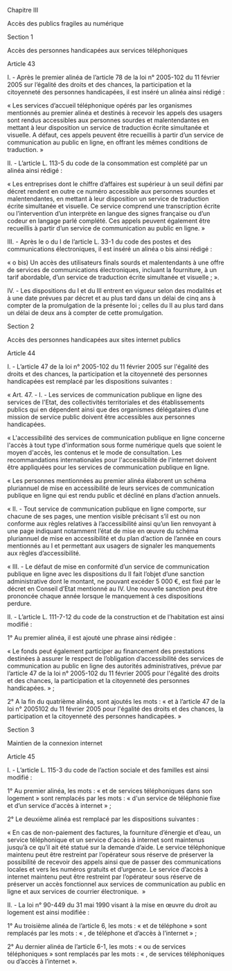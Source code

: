 Chapitre III

Accès des publics fragiles au numérique



Section 1

Accès des personnes handicapées aux services téléphoniques

Article 43

I. - Après le premier alinéa de l’article 78 de la loi n° 2005-102 du 11 février 2005 sur l’égalité des droits et des chances, la participation et la citoyenneté des personnes handicapées, il est inséré un alinéa ainsi rédigé :

« Les services d’accueil téléphonique opérés par les organismes mentionnés au premier alinéa et destinés à recevoir les appels des usagers sont rendus accessibles aux personnes sourdes et malentendantes en mettant à leur disposition un service de traduction écrite simultanée et visuelle. A défaut, ces appels peuvent être recueillis à partir d’un service de communication au public en ligne, en offrant les mêmes conditions de traduction. »

II. - L’article L. 113-5 du code de la consommation est complété par un alinéa ainsi rédigé :

« Les entreprises dont le chiffre d’affaires est supérieur à un seuil défini par décret rendent en outre ce numéro accessible aux personnes sourdes et malentendantes, en mettant à leur disposition un service de traduction écrite simultanée et visuelle. Ce service comprend une transcription écrite ou l’intervention d’un interprète en langue des signes française ou d’un codeur en langage parlé complété. Ces appels peuvent également être recueillis à partir d’un service de communication au public en ligne. »

III. - Après le o du I de l’article L. 33-1 du code des postes et des communications électroniques, il est inséré un alinéa o bis ainsi rédigé :

« o bis) Un accès des utilisateurs finals sourds et malentendants à une offre de services de communications électroniques, incluant la fourniture, à un tarif abordable, d’un service de traduction écrite simultanée et visuelle ; ».

IV. - Les dispositions du I et du III entrent en vigueur selon des modalités et à une date prévues par décret et au plus tard dans un délai de cinq ans à compter de la promulgation de la présente loi ; celles du II au plus tard dans un délai de deux ans à compter de cette promulgation.

Section 2 

Accès des personnes handicapées aux sites internet publics

Article 44

I. - L’article 47 de la loi n° 2005-102 du 11 février 2005 sur l'égalité des droits et des chances, la participation et la citoyenneté des personnes handicapées est remplacé par les dispositions suivantes :

« Art. 47. - I. - Les services de communication publique en ligne des services de l'Etat, des collectivités territoriales et des établissements publics qui en dépendent ainsi que des organismes délégataires d’une mission de service public doivent être accessibles aux personnes handicapées.

« L'accessibilité des services de communication publique en ligne concerne l'accès à tout type d'information sous forme numérique quels que soient le moyen d'accès, les contenus et le mode de consultation. Les recommandations internationales pour l'accessibilité de l'internet doivent être appliquées pour les services de communication publique en ligne.

« Les personnes mentionnées au premier alinéa élaborent un schéma pluriannuel de mise en accessibilité de leurs services de communication publique en ligne qui est rendu public et décliné en plans d’action annuels.

« II. - Tout service de communication publique en ligne comporte, sur chacune de ses pages, une mention visible précisant s’il est ou non conforme aux règles relatives à l’accessibilité ainsi qu’un lien renvoyant à une page indiquant notamment l’état de mise en œuvre du schéma pluriannuel de mise en accessibilité et du plan d’action de l’année en cours mentionnés au I et permettant aux usagers de signaler les manquements aux règles d’accessibilité.

« III. - Le défaut de mise en conformité d’un service de communication publique en ligne avec les dispositions du II fait l’objet d’une sanction administrative dont le montant, ne pouvant excéder 5 000 €, est fixé par le décret en Conseil d’Etat mentionné au IV. Une nouvelle sanction peut être prononcée chaque année lorsque le manquement à ces dispositions perdure.

II. - L’article L. 111-7-12 du code de la construction et de l’habitation est ainsi modifié :

1° Au premier alinéa, il est ajouté une phrase ainsi rédigée :

« Le fonds peut également participer au financement des prestations destinées à assurer le respect de l’obligation d’accessibilité des services de communication au public en ligne des autorités administratives, prévue par l’article 47 de la loi n° 2005-102 du 11 février 2005 pour l'égalité des droits et des chances, la participation et la citoyenneté des personnes handicapées. » ;

2° A la fin du quatrième alinéa, sont ajoutés les mots : « et à l’article 47 de la loi n° 2005102 du 11 février 2005 pour l'égalité des droits et des chances, la participation et la citoyenneté des personnes handicapées. »



Section 3 

Maintien de la connexion internet

Article 45

I. - L’article L. 115-3 du code de l’action sociale et des familles est ainsi modifié :

1° Au premier alinéa, les mots : « et de services téléphoniques dans son logement » sont remplacés par les mots : « d'un service de téléphonie fixe et d’un service d'accès à internet » ;

2° Le deuxième alinéa est remplacé par les dispositions suivantes :

« En cas de non-paiement des factures, la fourniture d’énergie et d’eau, un service téléphonique et un service d'accès à internet sont maintenus jusqu’à ce qu’il ait été statué sur la demande d’aide. Le service téléphonique maintenu peut être restreint par l’opérateur sous réserve de préserver la possibilité de recevoir des appels ainsi que de passer des communications locales et vers les numéros gratuits et d’urgence. Le service d’accès à internet maintenu peut être restreint par l’opérateur sous réserve de préserver un accès fonctionnel aux services de communication au public en ligne et aux services de courrier électronique.  »

II. - La loi n° 90-449 du 31 mai 1990 visant à la mise en œuvre du droit au logement est ainsi modifiée :

1° Au troisième alinéa de l’article 6, les mots : « et de téléphone » sont remplacés par les mots : « , de téléphone et d’accès à l’internet » ;

2° Au dernier alinéa de l’article 6-1, les mots : « ou de services téléphoniques » sont remplacés par les mots : « , de services téléphoniques ou d’accès à l’internet ».
